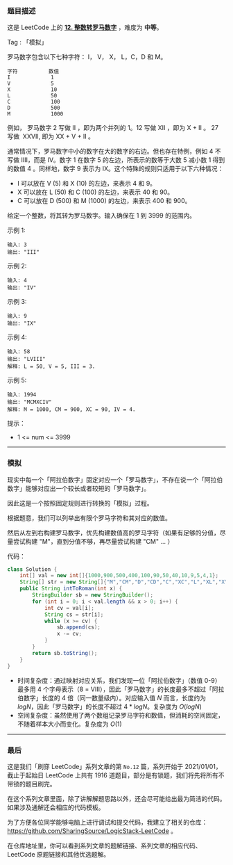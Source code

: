 ### 题目描述

这是 LeetCode 上的 **[12. 整数转罗马数字](https://leetcode-cn.com/problems/integer-to-roman/solution/shua-chuan-lc-tan-xin-jie-fa-by-ac_oier-5kbw/)** ，难度为 **中等**。

Tag : 「模拟」




罗马数字包含以下七种字符： I， V， X， L，C，D 和 M。
```
字符          数值
I             1
V             5
X             10
L             50
C             100
D             500
M             1000
```
例如， 罗马数字 2 写做 II ，即为两个并列的 1。12 写做 XII ，即为 X + II 。 27 写做  XXVII, 即为 XX + V + II 。

通常情况下，罗马数字中小的数字在大的数字的右边。但也存在特例，例如 4 不写做 IIII，而是 IV。数字 1 在数字 5 的左边，所表示的数等于大数 5 减小数 1 得到的数值 4 。同样地，数字 9 表示为 IX。这个特殊的规则只适用于以下六种情况：

* I 可以放在 V (5) 和 X (10) 的左边，来表示 4 和 9。
* X 可以放在 L (50) 和 C (100) 的左边，来表示 40 和 90。 
* C 可以放在 D (500) 和 M (1000) 的左边，来表示 400 和 900。

给定一个整数，将其转为罗马数字。输入确保在 1 到 3999 的范围内。

示例 1:
```
输入: 3
输出: "III"
```
示例 2:
```
输入: 4
输出: "IV"
```
示例 3:
```
输入: 9
输出: "IX"
```
示例 4:
```
输入: 58
输出: "LVIII"
解释: L = 50, V = 5, III = 3.
```
示例 5:
```
输入: 1994
输出: "MCMXCIV"
解释: M = 1000, CM = 900, XC = 90, IV = 4.
```

提示：
* 1 <= num <= 3999

---
### 模拟

现实中每一个「阿拉伯数字」固定对应一个「罗马数字」，不存在说一个「阿拉伯数字」能够对应出一个较长或者较短的「罗马数字」。

因此这是一个按照固定规则进行转换的「模拟」过程。

根据题意，我们可以列举出有限个罗马字符和其对应的数值。

然后从左到右构建罗马数字，优先构建数值高的罗马字符（如果有足够的分值，尽量尝试构建 "M"，直到分值不够，再尽量尝试构建 "CM" ... ）

代码：
```Java []
class Solution {
    int[] val = new int[]{1000,900,500,400,100,90,50,40,10,9,5,4,1};
    String[] str = new String[]{"M","CM","D","CD","C","XC","L","XL","X","IX","V","IV","I"};
    public String intToRoman(int x) {
        StringBuilder sb = new StringBuilder();
        for (int i = 0; i < val.length && x > 0; i++) {
            int cv = val[i];
            String cs = str[i];
            while (x >= cv) {
                sb.append(cs);
                x -= cv;
            }
        }
        return sb.toString();
    }
}
```
* 时间复杂度：通过映射对应关系，我们发现一位「阿拉伯数字」（数值 0-9）最多用 4 个字母表示（8 = VIII），因此「罗马数字」的长度最多不超过「阿拉伯数字」长度的 $4$ 倍（同一数量级内）。对应输入值 $N$ 而言，长度约为 $logN$，因此「罗马数字」的长度不超过 $4 * logN$。复杂度为 $O(logN)$
* 空间复杂度：虽然使用了两个数组记录罗马字符和数值，但消耗的空间固定，不随着样本大小而变化。复杂度为 $O(1)$

---

### 最后

这是我们「刷穿 LeetCode」系列文章的第 `No.12` 篇，系列开始于 2021/01/01，截止于起始日 LeetCode 上共有 1916 道题目，部分是有锁题，我们将先将所有不带锁的题目刷完。

在这个系列文章里面，除了讲解解题思路以外，还会尽可能给出最为简洁的代码。如果涉及通解还会相应的代码模板。

为了方便各位同学能够电脑上进行调试和提交代码，我建立了相关的仓库：https://github.com/SharingSource/LogicStack-LeetCode 。

在仓库地址里，你可以看到系列文章的题解链接、系列文章的相应代码、LeetCode 原题链接和其他优选题解。

